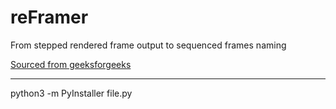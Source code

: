 # reFramer
From stepped rendered frame output to sequenced frames naming 

[Sourced from geeksforgeeks](https://www.geeksforgeeks.org/rename-multiple-files-using-python)

___



python3 -m PyInstaller file.py
